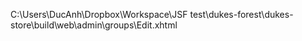 C:\Users\DucAnh\Dropbox\Workspace\JSF test\dukes-forest\dukes-store\build\web\admin\groups\Edit.xhtml
